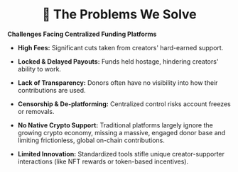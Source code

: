 <h1 align="center">
🚨 The Problems We Solve
</h1>

**Challenges Facing Centralized Funding Platforms**

- **High Fees:** Significant cuts taken from creators' hard-earned support.

- **Locked & Delayed Payouts:** Funds held hostage, hindering creators' ability to work.

- **Lack of Transparency:** Donors often have no visibility into how their contributions are used.

- **Censorship & De-platforming:** Centralized control risks account freezes or removals.

- **No Native Crypto Support:** Traditional platforms largely ignore the growing crypto economy, missing a massive, engaged donor base and limiting frictionless, global on-chain contributions.
  
- **Limited Innovation:** Standardized tools stifle unique creator-supporter interactions (like NFT rewards or token-based incentives).
